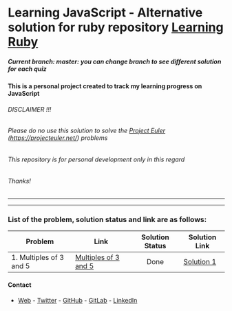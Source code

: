 # Learning JavaScript - Alternative solution for ruby repository [Learning Ruby]()

##### *Current branch: master: you can change branch to see different solution for each quiz* 

#### This is a personal project created to track my learning progress on JavaScript

###### DISCLAIMER !!!
###### Please do no use this solution to solve the [Project Euler](https://projecteuler.net/) (https://projecteuler.net/) problems
###### This repository is for personal development only in this regard
###### Thanks!
*****************
*****************
### List of the problem, solution status and link are as follows:
| Problem | Link | Solution Status | Solution Link|
|------------ | ------------- | :-------------: | -------------|
|1. Multiples of 3 and 5 |[Multiples of 3 and 5](https://projecteuler.net/problem=1)|Done|[Solution 1](/ProjectEulerRuby/project_euler_1.js)|
<!--
|2. Even Fibonacci numbers |[Even Fibonacci numbers](https://projecteuler.net/problem=2)|Done|[Solution 2](/ProjectEulerRuby/project_euler_2.rb)|
|3. Largest prime factor |[Largest prime factor](https://projecteuler.net/problem=3)|Not Done|[Solution 3](/ProjectEulerRuby)|
|4. Largest palindrome product |[Largest palindrome product](https://projecteuler.net/problem=4)|Not Done|[Solution 4](/ProjectEulerRuby)|
|5. Smallest multiple |[Smallest multiple](https://projecteuler.net/problem=5)|Not Done|[Solution 5](/ProjectEulerRuby)|
|6. Sum square difference |[Sum square difference](https://projecteuler.net/problem=6)|Not Done|[Solution 6](/ProjectEulerRuby)|
|7. 10001st prime |[10001st prime](https://projecteuler.net/problem=7)|Not Done|[Solution 7](/ProjectEulerRuby)|
|8. Largest product in a series |[Largest product in a series](https://projecteuler.net/problem=8)|Not Done|[Solution 8](/ProjectEulerRuby)|
|9. Special Pythagorean triplet |[Special Pythagorean triplet](https://projecteuler.net/problem=9)|Not Done|[Solution 9](/ProjectEulerRuby)|
|10. Summation of primes |[Summation of primes](https://projecteuler.net/problem=10)|Not Done|[Solution 10](/ProjectEulerRuby)|
|11. Largest product in a grid |[Largest product in a grid](https://projecteuler.net/problem=11)|Not Done|[Solution 11](/ProjectEulerRuby)|
|12. Highly divisible triangular number |[Highly divisible triangular number](https://projecteuler.net/problem=12)|Not Done|[Solution 12](/ProjectEulerRuby)|
|13. Large sum |[Large sum](https://projecteuler.net/problem=13)|Not Done|[Solution 13](/ProjectEulerRuby)|
|14. Longest Collatz sequence |[Longest Collatz sequence](https://projecteuler.net/problem=14)|Not Done|[Solution 14](/ProjectEulerRuby)|
|15. Lattice paths |[Lattice paths](https://projecteuler.net/problem=15)|Not Done|[Solution 15](/ProjectEulerRuby)|
|16. Power digit sum |[Power digit sum](https://projecteuler.net/problem=16)|Not Done|[Solution 16](/ProjectEulerRuby)|
|17. Number letter counts |[Number letter counts](https://projecteuler.net/problem=17)|Not Done|[Solution 17](/ProjectEulerRuby)|
|18. Maximum path sum I |[Maximum path sum I](https://projecteuler.net/problem=18)|Not Done|[Solution 18](/ProjectEulerRuby)|
|19. Counting Sundays |[Counting Sundays](https://projecteuler.net/problem=19)|Not Done|[Solution 19](/ProjectEulerRuby)|
|20. Factorial digit sum |[Factorial digit sum](https://projecteuler.net/problem=20)|Not Done|[Solution 20](/ProjectEulerRuby)|
|21. Amicable numbers |[Amicable numbers](https://projecteuler.net/problem=21)|Not Done|[Solution 21](/ProjectEulerRuby)|
|22. Names scores |[Names scores](https://projecteuler.net/problem=22)|Not Done|[Solution 22](/ProjectEulerRuby)|
|23. Non-abundant sums |[Non-abundant sums](https://projecteuler.net/problem=23)|Not Done|[Solution 23](/ProjectEulerRuby)|
|24. Lexicographic permutations |[Lexicographic permutations](https://projecteuler.net/problem=24)|Not Done|[Solution 24](/ProjectEulerRuby)|
|25. 1000-digit Fibonacci number |[1000-digit Fibonacci number](https://projecteuler.net/problem=25)|Not Done|[Solution 25](/ProjectEulerRuby)|
|26. Reciprocal cycles |[Reciprocal cycles](https://projecteuler.net/problem=26)|Not Done|[Solution 26](/ProjectEulerRuby)|
|27. Quadratic primes |[Quadratic primes](https://projecteuler.net/problem=27)|Not Done|[Solution 27](/ProjectEulerRuby)|
|28. Number spiral diagonals |[Number spiral diagonals](https://projecteuler.net/problem=28)|Not Done|[Solution 28](/ProjectEulerRuby)|
|29. Distinct powers |[Distinct powers](https://projecteuler.net/problem=29)|Not Done|[Solution 29](/ProjectEulerRuby)|
|30. Digit fifth powers |[Digit fifth powers](https://projecteuler.net/problem=30)|Not Done|[Solution 30](/ProjectEulerRuby)|
|31. Coin sums |[Coin sums](https://projecteuler.net/problem=31)|Not Done|[Solution 31](/ProjectEulerRuby)|
|32. Pandigital products |[Pandigital products](https://projecteuler.net/problem=32)|Not Done|[Solution 32](/ProjectEulerRuby)|
|33. Digit cancelling fractions |[Digit cancelling fractions](https://projecteuler.net/problem=33)|Not Done|[Solution 33](/ProjectEulerRuby)|
|34. Digit factorials |[Digit factorials](https://projecteuler.net/problem=34)|Not Done|[Solution 34](/ProjectEulerRuby)|
|35. Circular primes |[Circular primes](https://projecteuler.net/problem=35)|Not Done|[Solution 35](/ProjectEulerRuby)|
|36. Double-base palindromes |[Double-base palindromes](https://projecteuler.net/problem=36)|Not Done|[Solution 36](/ProjectEulerRuby)|
|37. Truncatable primes |[Truncatable primes](https://projecteuler.net/problem=37)|Not Done|[Solution 37](/ProjectEulerRuby)|
|38. Pandigital multiples |[Pandigital multiples](https://projecteuler.net/problem=38)|Not Done|[Solution 38](/ProjectEulerRuby)|
|39. Integer right triangles |[Integer right triangles](https://projecteuler.net/problem=39)|Not Done|[Solution 39](/ProjectEulerRuby)|
|40. Champernowne's constant |[Champernowne's constant](https://projecteuler.net/problem=40)|Not Done|[Solution 40](/ProjectEulerRuby)|
|41. Pandigital prime |[Pandigital prime](https://projecteuler.net/problem=41)|Not Done|[Solution 41](/ProjectEulerRuby)|
|42. Coded triangle numbers |[Coded triangle numbers](https://projecteuler.net/problem=42)|Not Done|[Solution 42](/ProjectEulerRuby)|
|43. Sub-string divisibility |[Sub-string divisibility](https://projecteuler.net/problem=43)|Not Done|[Solution 43](/ProjectEulerRuby)|
|44. Pentagon numbers |[Pentagon numbers](https://projecteuler.net/problem=44)|Not Done|[Solution 44](/ProjectEulerRuby)|
|45. Triangular, pentagonal, and hexagonal |[Triangular, pentagonal, and hexagonal](https://projecteuler.net/problem=45)|Not Done|[Solution 45](/ProjectEulerRuby)|
|46. Goldbach's other conjecture |[Goldbach's other conjecture](https://projecteuler.net/problem=46)|Not Done|[Solution 46](/ProjectEulerRuby)|
|47. Distinct primes factors |[Distinct primes factors](https://projecteuler.net/problem=47)|Not Done|[Solution 47](/ProjectEulerRuby)|
|48. Self powers |[Self powers](https://projecteuler.net/problem=48)|Not Done|[Solution 48](/ProjectEulerRuby)|
|49. Prime permutations |[Prime permutations](https://projecteuler.net/problem=49)|Not Done|[Solution 49](/ProjectEulerRuby)|
|50. Consecutive prime sum |[Consecutive prime sum](https://projecteuler.net/problem=50)|Not Done|[Solution 50](/ProjectEulerRuby)|

-->
#### Contact
* [Web](https://bolabuari.com/) - [Twitter](https://twitter.com/bolah2009) - [GitHub](https://github.com/bolah2009/) - [GitLab](https://gitlab.com/bolah2009/) - [LinkedIn](https://www.linkedin.com/in/bolah2009/)

